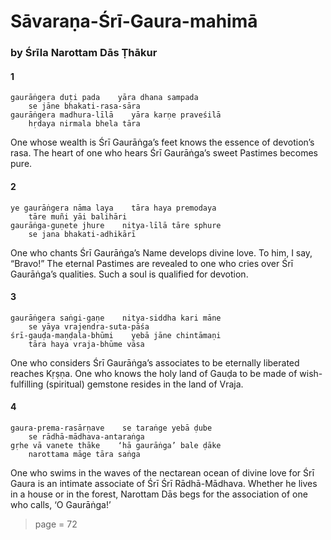 # Sāvaraṇa-Śrī-Gaura-mahimā

### by Śrīla Narottam Dās Ṭhākur

#### 1

    gaurāṅgera duṭi pada    yāra dhana sampada
        se jāne bhakati-rasa-sāra
    gaurāṅgera madhura-līlā    yāra karṇe praveśilā
        hṛdaya nirmala bhela tāra

One whose wealth is Śrī Gaurāṅga’s feet knows the essence of devotion’s rasa. The heart of one who hears Śrī Gaurāṅga’s sweet Pastimes becomes pure.

#### 2

    ye gaurāṅgera nāma laya    tāra haya premodaya
        tāre muñi yāi balihāri
    gaurāṅga-guṇete jhure    nitya-līlā tāre sphure
        se jana bhakati-adhikārī

One who chants Śrī Gaurāṅga’s Name develops divine love. To him, I say, “Bravo!” The eternal Pastimes are revealed to one who cries over Śrī Gaurāṅga’s qualities. Such a soul is qualified for devotion.

#### 3

    gaurāṅgera saṅgi-gaṇe    nitya-siddha kari māne
        se yāya vrajendra-suta-pāśa
    śrī-gauḍa-maṇḍala-bhūmi    yebā jāne chintāmaṇi
        tāra haya vraja-bhūme vāsa

One who considers Śrī Gaurāṅga’s associates to be eternally liberated reaches Kṛṣṇa. One who knows the holy land of Gauḍa to be made of wish-fulfilling (spiritual) gemstone resides in the land of Vraja.

#### 4

    gaura-prema-rasārṇave    se taraṅge yebā ḍube
        se rādhā-mādhava-antaraṅga
    gṛhe vā vanete thāke    ‘hā gaurāṅga’ bale ḍāke
        narottama māge tāra saṅga

One who swims in the waves of the nectarean ocean of divine love for Śrī Gaura is an intimate associate of Śrī Śrī Rādhā-Mādhava. Whether he lives in a house or in the forest, Narottam Dās begs for the association of one who calls, ‘O Gaurāṅga!’


> page = 72

